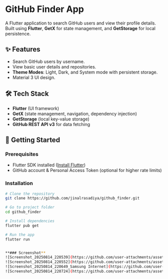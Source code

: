 # GitHub Finder App

A Flutter application to search GitHub users and view their profile details.  
Built using **Flutter**, **GetX** for state management, and **GetStorage** for local persistence.

## ✨ Features
- Search GitHub users by username.
- View basic user details and repositories.
- **Theme Modes**: Light, Dark, and System mode with persistent storage.
- Material 3 UI design.

## 🛠️ Tech Stack
- **Flutter** (UI framework)
- **GetX** (state management, navigation, dependency injection)
- **GetStorage** (local key-value storage)
- **GitHub REST API v3** for data fetching

## 🚀 Getting Started

### Prerequisites
- Flutter SDK installed ([Install Flutter](https://docs.flutter.dev/get-started/install))
- GitHub account & Personal Access Token (optional for higher rate limits)

### Installation
```bash
# Clone the repository
git clone https://github.com/jinalrasadiya/github_finder.git

# Go to project folder
cd github_finder

# Install dependencies
flutter pub get

# Run the app
flutter run


**### Screenshot**
![Screenshot_20250814_220539](https://github.com/user-attachments/assets/a5e72149-dbd6-4274-bb39-07e1860af133)
![Screenshot_20250814_220552](https://github.com/user-attachments/assets/d8fdd551-07af-486e-8bc3-a31ea92ff1c4)
![Screenshot_20250814_220649_Samsung Internet](https://github.com/user-attachments/assets/d0555494-bf8a-4614-a4c0-5ae3bcaa8948)
![Screenshot_20250814_220724](https://github.com/user-attachments/assets/04c4978f-7f06-4fdf-aebc-39408d17c1c1)

